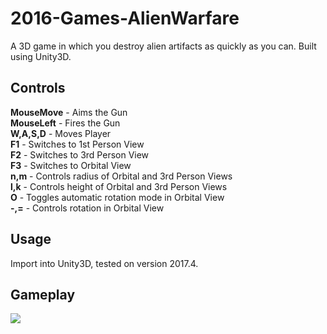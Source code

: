 # 2016-Games-AlienWarfare
A 3D game in which you destroy alien artifacts as quickly as you can. Built using Unity3D.

## Controls
**MouseMove**		- Aims the Gun<br/>
**MouseLeft**		- Fires the Gun<br/>
**W,A,S,D** 		- Moves Player<br/>
**F1**				  - Switches to 1st Person View<br/>
**F2**				  - Switches to 3rd Person View<br/>
**F3**				  - Switches to Orbital View<br/>
**n,m**				  - Controls radius of Orbital and 3rd Person Views<br/>
**l,k**				  - Controls height of Orbital and 3rd Person Views<br/>
**O**				    - Toggles automatic rotation mode in Orbital View<br/>
**-,=**				  - Controls rotation in Orbital View<br/>

## Usage
Import into Unity3D, tested on version 2017.4.

## Gameplay
<img src="https://github.com/Tashiv/2016-Games-AlienWarfare/blob/master/.media/gameplay.gif">
